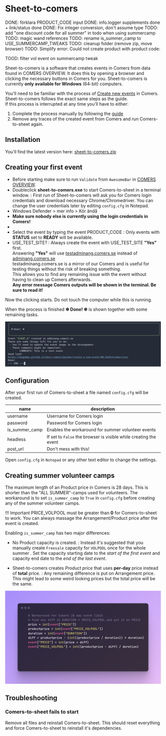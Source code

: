 # Sheet-to-comers

DONE: förklara PRODUCT_CODE input
DONE: info.logger supplements done + link/status done
DONE: Fix integer conversion, don't assume type
TODO: add "one discount code for all summer" in todo when using summercamp
TODO: magic wand references
TODO: rename is_summer_camp to USE_SUMMERCAMP_TWEAKS
TODO: cleanup folder (remove zip, move browser)
TODO: Simplify error: Could not create product with product code:

TOOD: filter vol event on summercamp tweak

Sheet-to-comers is a software that creates events in Comers from data found in COMERS OVERVIEW.
It does this by opening a browser and clicking the necessary buttons in Comers for you.
Sheet-to-comers is currently **only available for Windows** (64-bit) computers.

You'll need to be familiar with the process of [Create new events](../guides/create-a-new-event/00.%20Introduction.md) in Comers. Sheet-to-comers follows the exact same steps as the guide.  
If this process is interrupted at any time you'll have to either:

1. Complete the process manually by following the [guide](https://begabba.github.io/docs-comers/guides/create-a-new-event/00.%20Introduction/)
2. Remove any traces of the created event from Comers and run Comers-to-sheet again.

## Installation

You'll find the latest version here: [sheet-to-comers.zip](https://drive.google.com/drive/folders/1UXP9iwGZBtSQwa5v9T6ISEFM0oH853NI?usp=sharing)

## Creating your first event

- Before starting make sure to run `Validate` from `AwesomeBar` in [COMERS OVERVIEW](https://docs.google.com/spreadsheets/d/1a2BTf9VfGQlScm0UR8xB2wzFnm_yhQC8VP4iIygmMeM/edit?ts=5c07f01d#gid=1416145104).
- Doubleclick **sheet-to-comers.exe** to start Comers-to-sheet in a terminal window.
  : First run of Sheet-to-comers will ask you for Comers login credentials and download necessary Chrome/Chromedriver. You can change the user credentials later by editing `config.cfg` in Notepad.
- Windows Defender > mer info > Kör ändå
- **Make sure nobody else is currently using the login credentials in Comers!**
- 
- Select the event by typing the event PRODUCT_CODE
  : Only events with **STATUS** set to **READY** will be available.
- USE_TEST_SITE?
  : Always create the event with USE_TEST_SITE **"Yes"** first.  
  Answering **"Yes"** will use [testadminang.comers.se](https://testadminang.comers.se) instead of [adminang.comers.se](https://adminang.comers.se)  
  testadminang.comers.se is a mirror of our Comers and is useful for testing things without the risk of breaking something.  
  This allows you to find any remaining issue with the event without having to clean up Comers afterwards.  
  **Any error message Comers outputs will be shown in the terminal. Be sure to read it!**

Now the clicking starts. Do not touch the computer while this is running.  

When the process is finished **❇ Done! ❇** is shown together with some remaining tasks.

![img](images/done.png)

## Configuration

After your first run of Comers-to-sheet a file named `config.cfg` will be created.

| name           | description                                                       |
| -------------- | ----------------------------------------------------------------- |
| username       | Username for Comers login                                         |
| password       | Password for Comers login                                         |
| is_summer_camp | Enables the workaround for summer volunteer events                |
| headless       | If set to `False` the browser is visible while creating the event |
| post_url       | Don't mess with this!                                             |

Open `config.cfg` in `Notepad` or any other text editor to change the settings.

## Creating summer volunteer camps

The maximum length of an Product price in Comers is 28 days. This is shorter than the "ALL SUMMER"-camps used for volunteers.
The workaround is to set `is_summer_camp` to `True` in `config.cfg` before creating any of the summer volunteer camps.

!!! Important
    PRICE_VOLPOOL must be greater than **0** for Comers-to-sheet to work.
    You can always massage the Arrangement/Product price after the event is created.

Enabling `is_summer_camp` has two major differences:

- No Product capacity is created.
  : Instead it's suggested that you manually create `Freesale` capacity for `VOLPOOL` once for the whole summer . Set the capacity starting date to the _start of the first event_ and capacity end date to the _end of the last event_.

- Sheet-to-comers creates _Product price_ that uses **per-day** price instead of **total** price.
  : Any remaining difference is put on Arrangement price. This might lead to some weird looking prices but the total price will be the same.

![img](images/use_summercamp_tweaks.png)


## Troubleshooting

### Comers-to-sheet fails to start

Remove all files and reinstall Comers-to-sheet.
This should reset everything and force Comers-to-sheet to reinstall it's dependencies.

<!-- Next you could try to run Comers-to-sheet from a Windows terminal. -->
<!-- * TODO: Screenshot -->
<!-- * Right-click in Comers-to-sheet folder -->
<!-- * Click open ... -->
<!-- * Write `comers-to-sheet.exe` and press enter -->
<!-- : This will prevent the window from automatically closing and give the opportunity to read any error message. -->
